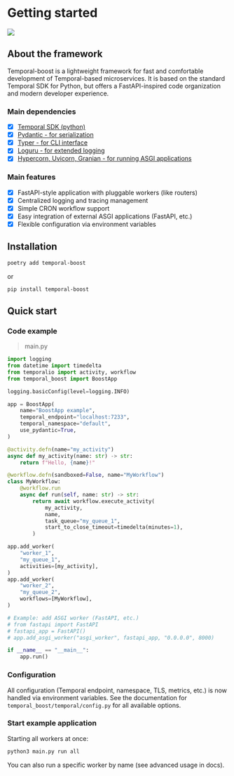 # Getting started

![](https://socialify.git.ci/northpowered/temporal-boost/image?description=1&font=Source%20Code%20Pro&logo=https%3A%2F%2Fraw.githubusercontent.com%2Ftemporalio%2Fdocumentation%2Fmain%2Fstatic%2Fimg%2Ffavicon.svg&name=1&owner=1&pattern=Brick%20Wall&theme=Light)

## About the framework

Temporal-boost is a lightweight framework for fast and comfortable development of Temporal-based microservices. It is based on the standard Temporal SDK for Python, but offers a FastAPI-inspired code organization and modern developer experience.

### Main dependencies

- [x] [Temporal SDK (python)](https://github.com/temporalio/sdk-python)
- [x] [Pydantic - for serialization](https://github.com/pydantic/pydantic)
- [x] [Typer - for CLI interface](https://github.com/fastapi/typer)
- [x] [Loguru - for extended logging](https://github.com/Delgan/loguru)
- [x] [Hypercorn, Uvicorn, Granian - for running ASGI applications](https://github.com/pgjones/hypercorn)

### Main features

- [x] FastAPI-style application with pluggable workers (like routers)
- [x] Centralized logging and tracing management
- [x] Simple CRON workflow support
- [x] Easy integration of external ASGI applications (FastAPI, etc.)
- [x] Flexible configuration via environment variables

## Installation

```bash
poetry add temporal-boost
```

or

```bash
pip install temporal-boost
```

## Quick start

### Code example
>
> main.py

```python
import logging
from datetime import timedelta
from temporalio import activity, workflow
from temporal_boost import BoostApp

logging.basicConfig(level=logging.INFO)

app = BoostApp(
    name="BoostApp example",
    temporal_endpoint="localhost:7233",
    temporal_namespace="default",
    use_pydantic=True,
)

@activity.defn(name="my_activity")
async def my_activity(name: str) -> str:
    return f"Hello, {name}!"

@workflow.defn(sandboxed=False, name="MyWorkflow")
class MyWorkflow:
    @workflow.run
    async def run(self, name: str) -> str:
        return await workflow.execute_activity(
            my_activity,
            name,
            task_queue="my_queue_1",
            start_to_close_timeout=timedelta(minutes=1),
        )

app.add_worker(
    "worker_1",
    "my_queue_1",
    activities=[my_activity],
)
app.add_worker(
    "worker_2",
    "my_queue_2",
    workflows=[MyWorkflow],
)

# Example: add ASGI worker (FastAPI, etc.)
# from fastapi import FastAPI
# fastapi_app = FastAPI()
# app.add_asgi_worker("asgi_worker", fastapi_app, "0.0.0.0", 8000)

if __name__ == "__main__":
    app.run()
```

### Configuration

All configuration (Temporal endpoint, namespace, TLS, metrics, etc.) is now handled via environment variables. See the documentation for `temporal_boost/temporal/config.py` for all available options.

### Start example application

Starting all workers at once:

```bash
python3 main.py run all
```

You can also run a specific worker by name (see advanced usage in docs).
